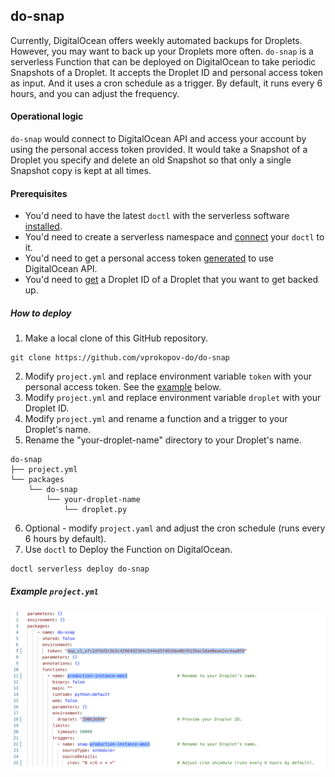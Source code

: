 ## do-snap

Currently, DigitalOcean offers weekly automated backups for Droplets. However, you may want to back up your Droplets more often. `do-snap` is a serverless Function that can be deployed on DigitalOcean to take periodic Snapshots of a Droplet. It accepts the Droplet ID and personal access token as input. And it uses a cron schedule as a trigger. By default, it runs every 6 hours, and you can adjust the frequency. 

#### Operational logic

`do-snap` would connect to DigitalOcean API and access your account by using the personal access token provided. It would take a Snapshot of a Droplet you specify and delete an old Snapshot so that only a single Snapshot copy is kept at all times.

#### Prerequisites

- You'd need to have the latest `doctl` with the serverless software [installed](https://docs.digitalocean.com/reference/doctl/reference/serverless/).
- You'd need to create a serverless namespace and [connect](https://docs.digitalocean.com/products/functions/how-to/create-namespaces/) your `doctl` to it.
- You'd need to get a personal access token [generated](https://docs.digitalocean.com/reference/api/create-personal-access-token/) to use DigitalOcean API.
- You'd need to [get](https://docs.digitalocean.com/products/droplets/how-to/retrieve-droplet-metadata/) a Droplet ID of a Droplet that you want to get backed up.

##### How to deploy

1. Make a local clone of this GitHub repository.
```
git clone https://github.com/vprokopov-do/do-snap
```
2. Modify `project.yml` and replace environment variable `token` with your personal access token. See the [example](https://github.com/vprokopov-do/do-snap/edit/main/README.md#example-projectyml) below.
3. Modify `project.yml` and replace environment variable `droplet` with your Droplet ID.
4. Modify `project.yml` and rename a function and a trigger to your Droplet's name.
5. Rename the "your-droplet-name" directory to your Droplet's name.
```
do-snap
├── project.yml
└── packages
    └── do-snap
        └── your-droplet-name
            └── droplet.py
```
6. Optional - modify `project.yaml` and adjust the cron schedule (runs every 6 hours by default).
7. Use `doctl` to Deploy the Function on DigitalOcean.
```
doctl serverless deploy do-snap
```

##### Example `project.yml`
![Token](/images/example.png)
